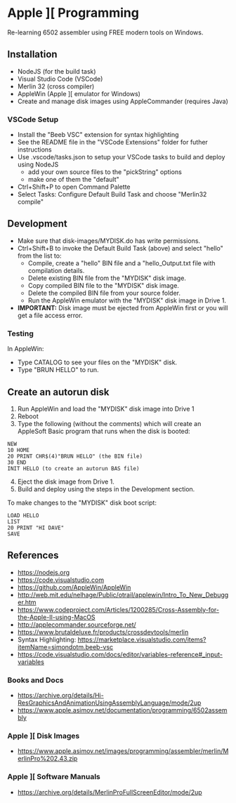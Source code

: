 # Apple ][ Programming

Re-learning 6502 assembler using FREE modern tools on Windows.

## Installation
  * NodeJS (for the build task)
  * Visual Studio Code (VSCode)
  * Merlin 32 (cross compiler)
  * AppleWin (Apple ][ emulator for Windows)
  * Create and manage disk images using AppleCommander (requires Java)

### VSCode Setup
  * Install the "Beeb VSC" extension for syntax highlighting
  * See the README file in the "VSCode Extensions" folder for futher instructions
  * Use .vscode/tasks.json to setup your VSCode tasks to build and deploy using NodeJS
    * add your own source files to the "pickString" options
    * make one of them the "default"
  * Ctrl+Shift+P to open Command Palette
  * Select Tasks: Configure Default Build Task and choose "Merlin32 compile"

## Development
  * Make sure that disk-images/MYDISK.do has write permissions.
  * Ctrl+Shift+B to invoke the Default Build Task (above) and select "hello" from the list to:
    * Compile, create a "hello" BIN file and a "hello_Output.txt file with compilation details.
    * Delete existing BIN file from the "MYDISK" disk image.
    * Copy compiled BIN file to the "MYDISK" disk image.
    * Delete the compiled BIN file from your source folder.
    * Run the AppleWin emulator with the "MYDISK" disk image in Drive 1.
  * **IMPORTANT:** Disk image must be ejected from AppleWin first or you will get a file access error.

### Testing
In AppleWin:
  * Type CATALOG to see your files on the "MYDISK" disk.
  * Type "BRUN HELLO" to run.

## Create an autorun disk
  1) Run AppleWin and load the "MYDISK" disk image into Drive 1
  2) Reboot
  3) Type the following (without the comments) which will create an AppleSoft Basic program that runs when the disk is booted:
  ```
  NEW
  10 HOME
  20 PRINT CHR$(4)"BRUN HELLO" (the BIN file)
  30 END
  INIT HELLO (to create an autorun BAS file)
  ```
  4) Eject the disk image from Drive 1.
  5) Build and deploy using the steps in the Development section.

  To make changes to the "MYDISK" disk boot script:
  ```
  LOAD HELLO
  LIST
  20 PRINT "HI DAVE"
  SAVE
  ```

## References
  * https://nodejs.org
  * https://code.visualstudio.com
  * https://github.com/AppleWin/AppleWin
  * http://web.mit.edu/nelhage/Public/otrail/applewin/Intro_To_New_Debugger.htm
  * https://www.codeproject.com/Articles/1200285/Cross-Assembly-for-the-Apple-II-using-MacOS
  * http://applecommander.sourceforge.net/
  * https://www.brutaldeluxe.fr/products/crossdevtools/merlin
  * Syntax Highlighting: https://marketplace.visualstudio.com/items?itemName=simondotm.beeb-vsc
  * https://code.visualstudio.com/docs/editor/variables-reference#_input-variables
  
### Books and Docs
  * https://archive.org/details/Hi-ResGraphicsAndAnimationUsingAssemblyLanguage/mode/2up
  * https://www.apple.asimov.net/documentation/programming/6502assembly

### Apple ][ Disk Images
  * https://www.apple.asimov.net/images/programming/assembler/merlin/MerlinPro%202.43.zip

### Apple ][ Software Manuals
  * https://archive.org/details/MerlinProFullScreenEditor/mode/2up

